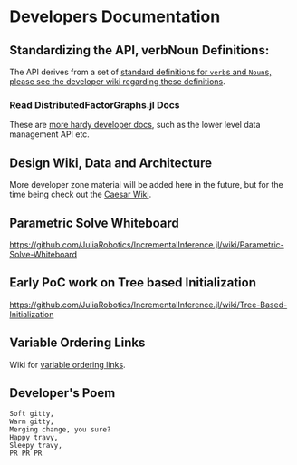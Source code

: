 # Developers Documentation

## Standardizing the API, verbNoun Definitions:

The API derives from a set of [standard definitions for `verb`s and `Noun`s, please see the developer wiki regarding these definitions](https://github.com/JuliaRobotics/DistributedFactorGraphs.jl/wiki/Standard-Definitions-of-API-via-verbs-and-set-theory).

### Read DistributedFactorGraphs.jl Docs

These are [more hardy developer docs](https://juliarobotics.org/DistributedFactorGraphs.jl/latest/), such as the lower level data management API etc.

## Design Wiki, Data and Architecture

More developer zone material will be added here in the future, but for the time being check out the [Caesar Wiki](https://github.com/JuliaRobotics/Caesar.jl/wiki/Data-Design-for-Caesar-RoME-IIF).

## Parametric Solve Whiteboard

https://github.com/JuliaRobotics/IncrementalInference.jl/wiki/Parametric-Solve-Whiteboard

## Early PoC work on Tree based Initialization

https://github.com/JuliaRobotics/IncrementalInference.jl/wiki/Tree-Based-Initialization

## Variable Ordering Links

Wiki for [variable ordering links](https://github.com/JuliaRobotics/Caesar.jl/wiki/Variable-Ordering-References).

## Developer's Poem

```
Soft gitty, 
Warm gitty, 
Merging change, you sure?
Happy travy, 
Sleepy travy, 
PR PR PR 
```
